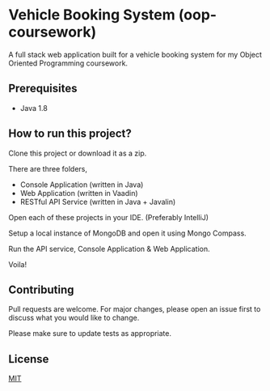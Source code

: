 # Vehicle Booking System (oop-coursework)

A full stack web application built for a vehicle booking system for my Object Oriented Programming coursework.

## Prerequisites
- Java 1.8

## How to run this project?

Clone this project or download it as a zip. 

There are three folders,
  - Console Application (written in Java)
  - Web Application (written in Vaadin)
  - RESTful API Service (written in Java + Javalin)
 
Open each of these projects in your IDE. (Preferably IntelliJ)

Setup a local instance of MongoDB and open it using Mongo Compass.

Run the API service, Console Application & Web Application.

Voila! 

## Contributing
Pull requests are welcome. For major changes, please open an issue first to discuss what you would like to change.

Please make sure to update tests as appropriate.

## License
[MIT](https://choosealicense.com/licenses/mit/)
